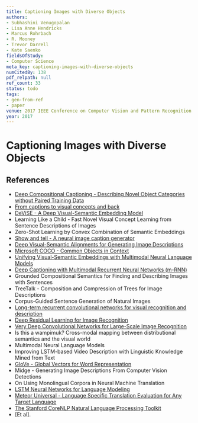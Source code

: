 ```yaml
---
title: Captioning Images with Diverse Objects
authors:
- Subhashini Venugopalan
- Lisa Anne Hendricks
- Marcus Rohrbach
- R. Mooney
- Trevor Darrell
- Kate Saenko
fieldsOfStudy:
- Computer Science
meta_key: captioning-images-with-diverse-objects
numCitedBy: 138
pdf_relpath: null
ref_count: 33
status: todo
tags:
- gen-from-ref
- paper
venue: 2017 IEEE Conference on Computer Vision and Pattern Recognition (CVPR)
year: 2017
---
```


# Captioning Images with Diverse Objects

## References

- [Deep Compositional Captioning - Describing Novel Object Categories without Paired Training Data](./deep-compositional-captioning-describing-novel-object-categories-without-paired-training-data.md)
- [From captions to visual concepts and back](./from-captions-to-visual-concepts-and-back.md)
- [DeViSE - A Deep Visual-Semantic Embedding Model](./devise-a-deep-visual-semantic-embedding-model.md)
- Learning Like a Child - Fast Novel Visual Concept Learning from Sentence Descriptions of Images
- Zero-Shot Learning by Convex Combination of Semantic Embeddings
- [Show and tell - A neural image caption generator](./show-and-tell-a-neural-image-caption-generator.md)
- [Deep Visual-Semantic Alignments for Generating Image Descriptions](./deep-visual-semantic-alignments-for-generating-image-descriptions.md)
- [Microsoft COCO - Common Objects in Context](./microsoft-coco-common-objects-in-context.md)
- [Unifying Visual-Semantic Embeddings with Multimodal Neural Language Models](./unifying-visual-semantic-embeddings-with-multimodal-neural-language-models.md)
- [Deep Captioning with Multimodal Recurrent Neural Networks (m-RNN)](./deep-captioning-with-multimodal-recurrent-neural-networks-m-rnn.md)
- Grounded Compositional Semantics for Finding and Describing Images with Sentences
- TreeTalk - Composition and Compression of Trees for Image Descriptions
- Corpus-Guided Sentence Generation of Natural Images
- [Long-term recurrent convolutional networks for visual recognition and description](./long-term-recurrent-convolutional-networks-for-visual-recognition-and-description.md)
- [Deep Residual Learning for Image Recognition](./deep-residual-learning-for-image-recognition.md)
- [Very Deep Convolutional Networks for Large-Scale Image Recognition](./very-deep-convolutional-networks-for-large-scale-image-recognition.md)
- Is this a wampimuk? Cross-modal mapping between distributional semantics and the visual world
- Multimodal Neural Language Models
- Improving LSTM-based Video Description with Linguistic Knowledge Mined from Text
- [GloVe - Global Vectors for Word Representation](./glove-global-vectors-for-word-representation.md)
- Midge - Generating Image Descriptions From Computer Vision Detections
- On Using Monolingual Corpora in Neural Machine Translation
- [LSTM Neural Networks for Language Modeling](./lstm-neural-networks-for-language-modeling.md)
- [Meteor Universal - Language Specific Translation Evaluation for Any Target Language](./meteor-universal-language-specific-translation-evaluation-for-any-target-language.md)
- [The Stanford CoreNLP Natural Language Processing Toolkit](./the-stanford-corenlp-natural-language-processing-toolkit.md)
- [Et al].
